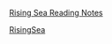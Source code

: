 [Rising Sea Reading Notes](../Projects/Book%20Notes/RisingSea/Rising%20Sea%20Reading%20Notes.md)

[RisingSea](Reading/RisingSea.md)